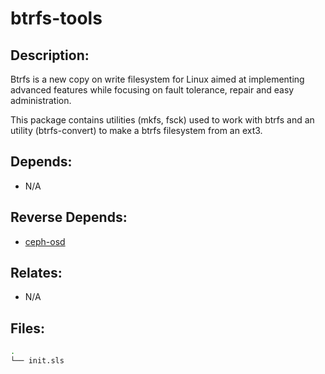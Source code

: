 # btrfs-tools

## Description:

Btrfs is a new copy on write filesystem for Linux aimed at implementing advanced features while focusing on fault tolerance, repair and easy administration.

This package contains utilities (mkfs, fsck) used to work with btrfs and an utility (btrfs-convert) to make a btrfs filesystem from an ext3.

## Depends:

  -  N/A

## Reverse Depends:

  -  [ceph-osd](/salt/ceph-osd)

## Relates:

  -  N/A

## Files:

```bash
.
└── init.sls
```
